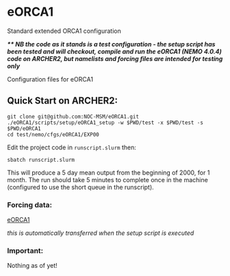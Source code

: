 # eORCA1
Standard extended ORCA1 configuration

**_\*\* NB the code as it stands is a test configuration - the setup script has been tested and will checkout, compile and run the eORCA1 (NEMO 4.0.4) code on ARCHER2, but namelists and forcing files are intended for testing only_**

Configuration files for eORCA1

## Quick Start on ARCHER2:

```
git clone git@github.com:NOC-MSM/eORCA1.git
./eORCA1/scripts/setup/eORCA1_setup -w $PWD/test -x $PWD/test -s $PWD/eORCA1
cd test/nemo/cfgs/eORCA1/EXP00
```
Edit the project code in  `runscript.slurm` then:
```
sbatch runscript.slurm
```
This will produce a 5 day mean output from the beginning of 2000, for 1 month. The run should take 5 minutes to complete once in the machine (configured to use the short queue in the runscript).

### Forcing data:

[eORCA1](http://gws-access.ceda.ac.uk/public/jmmp_collab/eORCA1)

_this is automatically transferred when the setup script is executed_

### Important:

Nothing as of yet!

